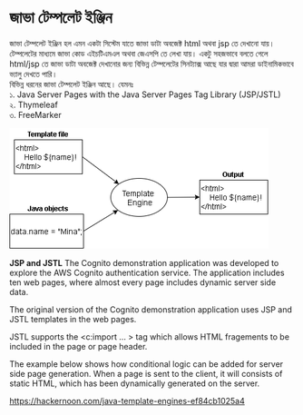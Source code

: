 # জাভা টেম্পলেট ইঞ্জিন

জাভা টেম্পলেট ইঞ্জিন হল এমন একটা সিস্টেম যাতে জাভা ডাটা অবজেক্ট html অথবা jsp তে দেখানো যায়। টেম্পলেটের মাধ্যমে জাভা কোড এইচটিএমএল অথবা জেএসপি তে লেখা যায়। একটু সহজভাবে বলতে গেলে html/jsp তে জাভা ডাটা অবজেক্ট দেখানোর জন্য বিভিন্ন টেম্পলেটের সিনট্যাক্স আছে যার দ্বারা আমরা ডাইনামিকভাবে ভ্যালু দেখতে পারি।                
বিভিন্ন ধরনের জাভা টেম্পলেট ইঞ্জিন আছে। যেমনঃ       
১. Java Server Pages with the Java Server Pages Tag Library (JSP/JSTL)                  
২. Thymeleaf                
৩. FreeMarker                  

<img src="Images/Template Engine.png" />

**JSP and JSTL**
The Cognito demonstration application was developed to explore the AWS Cognito authentication service. The application includes ten web pages, where almost every page includes dynamic server side data.

The original version of the Cognito demonstration application uses JSP and JSTL templates in the web pages.

JSTL supports the <c:import … > tag which allows HTML fragements to be included in the page or page header.

The example below shows how conditional logic can be added for server side page generation. When a page is sent to the client, it will consists of static HTML, which has been dynamically generated on the server.




https://hackernoon.com/java-template-engines-ef84cb1025a4